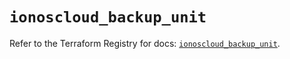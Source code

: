 # `ionoscloud_backup_unit`

Refer to the Terraform Registry for docs: [`ionoscloud_backup_unit`](https://registry.terraform.io/providers/ionos-cloud/ionoscloud/6.5.7/docs/resources/backup_unit).
